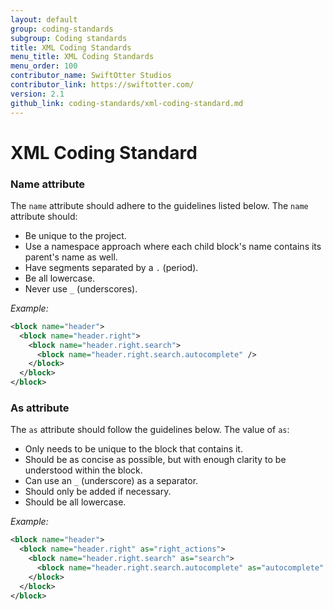 ```yaml
---
layout: default
group: coding-standards
subgroup: Coding standards
title: XML Coding Standards
menu_title: XML Coding Standards
menu_order: 100
contributor_name: SwiftOtter Studios
contributor_link: https://swiftotter.com/
version: 2.1
github_link: coding-standards/xml-coding-standard.md
---
```


# XML Coding Standard

### Name attribute

The `name` attribute should adhere to the guidelines listed below. The `name` attribute should:

- Be unique to the project.
- Use a namespace approach where each child block's name contains its parent's name as well.
- Have segments separated by a `.` (period).
- Be all lowercase.
- Never use `_` (underscores).

*Example:*

```xml
<block name="header">
  <block name="header.right">
    <block name="header.right.search">
      <block name="header.right.search.autocomplete" />
    </block>
  </block>
</block>
```

### As attribute

The `as` attribute should follow the guidelines below. The value of `as`:

- Only needs to be unique to the block that contains it.
- Should be as concise as possible, but with enough clarity to be understood within the block.
- Can use an `_` (underscore) as a separator.
- Should only be added if necessary.
- Should be all lowercase.


*Example:*

```xml
<block name="header">
  <block name="header.right" as="right_actions">
    <block name="header.right.search" as="search">
      <block name="header.right.search.autocomplete" as="autocomplete" />
    </block>
  </block>
</block>
```
